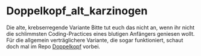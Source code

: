 # Doppelkopf_alt_karzinogen
Die alte, krebserregende Variante
Bitte tut euch das nicht an, wenn ihr nicht die schlimmsten Coding-Practices eines blutigen Anfängers geniesen wollt.
 Für die allgemein verträglichere Variante, die sogar funktioniert, schaut doch mal im Repo <a href="https://github.com/Yopiter/Doppelkopf">Doppelkopf</a> vorbei.
